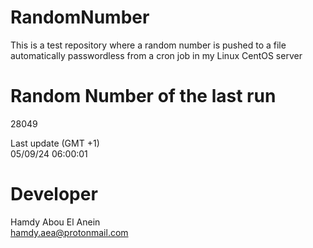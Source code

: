 # RandomNumber    
This is a test repository where a random number is pushed to a file automatically passwordless from a cron job in my Linux CentOS server    
# Random Number of the last run   
28049
      
Last update (GMT +1)    
05/09/24 06:00:01
# Developer    
Hamdy Abou El Anein   
hamdy.aea@protonmail.com
